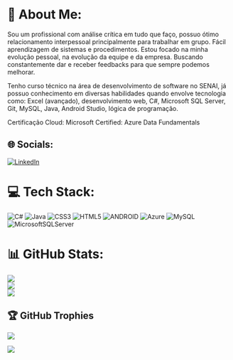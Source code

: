# 💫 About Me:

Sou um profissional com análise crítica em tudo que faço, possuo ótimo relacionamento interpessoal principalmente para trabalhar em grupo. Fácil aprendizagem de sistemas e procedimentos. Estou focado na minha evolução pessoal, na evolução da equipe e da empresa. Buscando constantemente dar e receber feedbacks para que sempre podemos melhorar.

Tenho curso técnico na área de desenvolvimento de software no SENAI, já possuo conhecimento em diversas habilidades quando envolve tecnologia como: Excel (avançado), desenvolvimento web, C#, Microsoft SQL Server, Git, MySQL, Java, Android Studio, lógica de programação.

Certificação Cloud: Microsoft Certified: Azure Data Fundamentals


## 🌐 Socials:
[![LinkedIn](https://img.shields.io/badge/LinkedIn-%230077B5.svg?logo=linkedin&logoColor=white)](https://www.linkedin.com/in/igor-barroca-ten%C3%B3rio-4258621b9/) 

# 💻 Tech Stack:
![C#](https://img.shields.io/badge/c%23-%23239120.svg?style=for-the-badge&logo=c-sharp&logoColor=white) ![Java](https://img.shields.io/badge/java-%23ED8B00.svg?style=for-the-badge&logo=java&logoColor=white) ![CSS3](https://img.shields.io/badge/css3-%231572B6.svg?style=for-the-badge&logo=css3&logoColor=white) ![HTML5](https://img.shields.io/badge/html5-%23E34F26.svg?style=for-the-badge&logo=html5&logoColor=white) ![ANDROID](https://img.shields.io/badge/android-%2320232a.svg?style=for-the-badge&logo=android&logoColor=%a4c639) ![Azure](https://img.shields.io/badge/azure-%230072C6.svg?style=for-the-badge&logo=azure-devops&logoColor=white) ![MySQL](https://img.shields.io/badge/mysql-%2300f.svg?style=for-the-badge&logo=mysql&logoColor=white) ![MicrosoftSQLServer](https://img.shields.io/badge/Microsoft%20SQL%20Sever-CC2927?style=for-the-badge&logo=microsoft%20sql%20server&logoColor=white)
# 📊 GitHub Stats:
![](https://github-readme-stats.vercel.app/api?username=Igor12x&theme=city_light&hide_border=false&include_all_commits=true&count_private=true)<br/>
![](https://github-readme-streak-stats.herokuapp.com/?user=Igor12x&theme=city_light&hide_border=false)<br/>
![](https://github-readme-stats.vercel.app/api/top-langs/?username=Igor12x&theme=city_light&hide_border=false&include_all_commits=true&count_private=true&layout=compact)

## 🏆 GitHub Trophies
![](https://github-profile-trophy.vercel.app/?username=Igor12x&theme=onedark&no-frame=false&no-bg=true&margin-w=4)

[![](https://visitcount.itsvg.in/api?id=Igor12x&icon=0&color=0)](https://visitcount.itsvg.in)

<!-- Proudly created with GPRM ( https://gprm.itsvg.in ) -->
